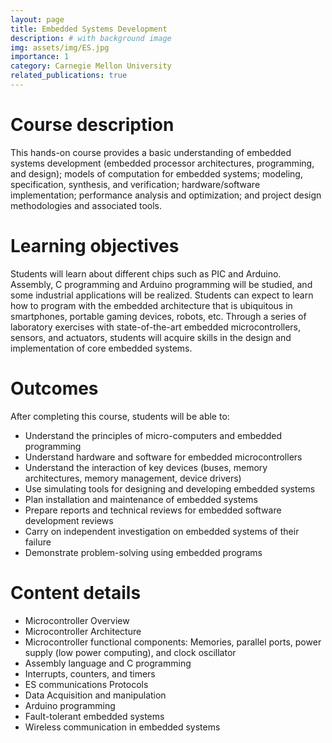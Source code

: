 ```yaml
---
layout: page
title: Embedded Systems Development
description: # with background image
img: assets/img/ES.jpg
importance: 1
category: Carnegie Mellon University
related_publications: true
---
```


# Course description
This hands-on course provides a basic understanding of embedded systems development (embedded processor architectures, programming, and design); models of computation for embedded systems; modeling, specification, synthesis, and verification; hardware/software implementation; performance analysis and optimization; and project design methodologies and associated tools.

# Learning objectives
Students will learn about different chips such as PIC and Arduino. Assembly, C programming and Arduino programming will be studied, and some industrial applications will be realized. Students can expect to learn how to program with the embedded architecture that is ubiquitous in smartphones, portable gaming devices, robots, etc. Through a series of laboratory exercises with state-of-the-art embedded microcontrollers, sensors, and actuators, students will acquire skills in the design and implementation of core embedded systems.

# Outcomes
After completing this course, students will be able to:

- Understand the principles of micro-computers and embedded programming
- Understand hardware and software for embedded microcontrollers
- Understand the interaction of key devices (buses, memory architectures, memory management, device drivers)
- Use simulating tools for designing and developing embedded systems
- Plan installation and maintenance of embedded systems
- Prepare reports and technical reviews for embedded software development reviews
- Carry on independent investigation on embedded systems of their failure
- Demonstrate problem-solving using embedded programs

# Content details
- Microcontroller Overview
- Microcontroller Architecture
- Microcontroller functional components: Memories, parallel ports, power supply (low power computing), and clock oscillator
- Assembly language and C programming
- Interrupts, counters, and timers
- ES communications Protocols
- Data Acquisition and manipulation
- Arduino programming
- Fault-tolerant embedded systems
- Wireless communication in embedded systems